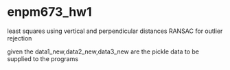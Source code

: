 # enpm673_hw1
least squares using vertical and perpendicular distances
RANSAC for outlier rejection

given the data1_new,data2_new,data3_new are the pickle data to be supplied to the programs
